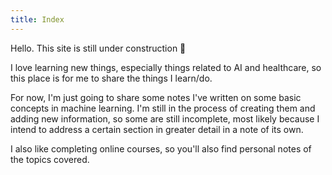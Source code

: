```yaml
---
title: Index
---
```


Hello. This site is still under construction 🚧

I love learning new things, especially things related to AI and healthcare, so this place is for me to share the things I learn/do.

For now, I'm just going to share some notes I've written on some basic concepts in machine learning. I'm still in the process of creating them and adding new information, so some are still incomplete, most likely because I intend to address a certain section in greater detail in a note of its own.

I also like completing online courses, so you'll also find personal notes of the topics covered.
